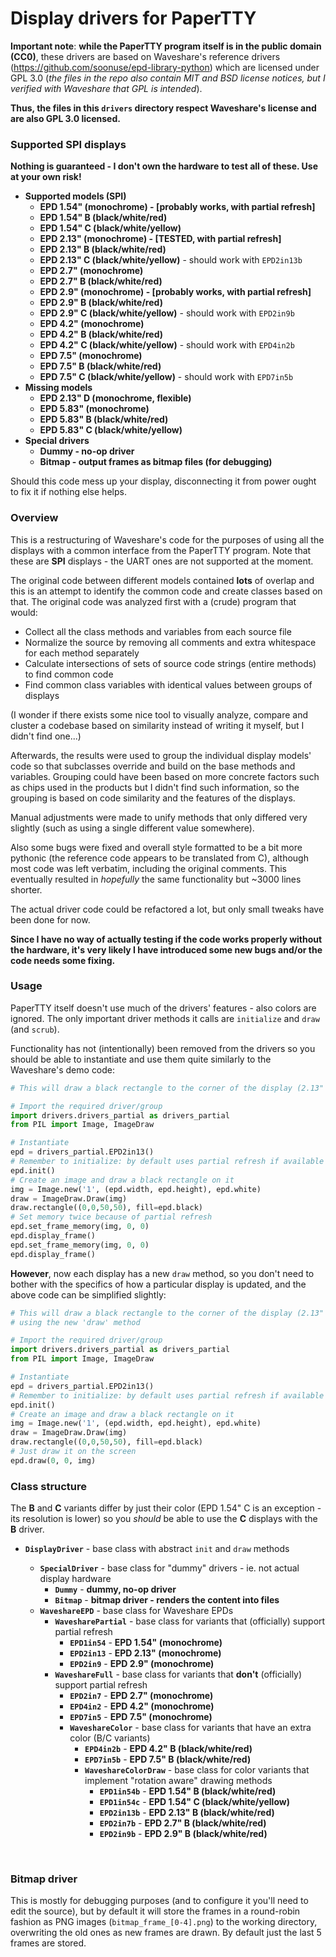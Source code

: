 # Display drivers for PaperTTY

**Important note**: **while the PaperTTY program itself is in the public domain (CC0)**, these drivers are based on Waveshare's reference drivers (https://github.com/soonuse/epd-library-python) which are licensed under GPL 3.0 (*the files in the repo also contain MIT and BSD license notices, but I verified with Waveshare that GPL is intended*).

**Thus, the files in this `drivers` directory respect Waveshare's license and are also GPL 3.0 licensed.**

### Supported SPI displays

**Nothing is guaranteed - I don't own the hardware to test all of these. Use at your own risk!**

- **Supported models (SPI)**
  - **EPD 1.54" (monochrome) - [probably works, with partial refresh]**
  - **EPD 1.54" B (black/white/red)**
  - **EPD 1.54" C (black/white/yellow)**
  - **EPD 2.13" (monochrome) - [TESTED, with partial refresh]** 
  - **EPD 2.13" B (black/white/red)**
  - **EPD 2.13" C (black/white/yellow)** - should work with `EPD2in13b`
  - **EPD 2.7" (monochrome)**
  - **EPD 2.7" B (black/white/red)**
  - **EPD 2.9" (monochrome) - [probably works, with partial refresh]**
  - **EPD 2.9" B (black/white/red)**
  - **EPD 2.9" C (black/white/yellow)** - should work with `EPD2in9b`
  - **EPD 4.2" (monochrome)**
  - **EPD 4.2" B (black/white/red)**
  - **EPD 4.2" C (black/white/yellow)** - should work with `EPD4in2b`
  - **EPD 7.5" (monochrome)**
  - **EPD 7.5" B (black/white/red)**
  - **EPD 7.5" C (black/white/yellow)** - should work with `EPD7in5b`
- **Missing models**
  - **EPD 2.13" D (monochrome, flexible)**
  - **EPD 5.83" (monochrome)**
  - **EPD 5.83" B (black/white/red)**
  - **EPD 5.83" C (black/white/yellow)**
- **Special drivers**
  - **Dummy - no-op driver**
  - **Bitmap - output frames as bitmap files (for debugging)**

Should this code mess up your display, disconnecting it from power ought to fix it if nothing else helps.

### Overview

This is a restructuring of Waveshare's code for the purposes of using all the displays with a common interface from the PaperTTY program. Note that these are **SPI** displays - the UART ones are not supported at the moment.

The original code between different models contained **lots** of overlap and this is an attempt to identify the common code and create classes based on that. The original code was analyzed first with a (crude) program that would:

- Collect all the class methods and variables from each source file
- Normalize the source by removing all comments and extra whitespace for each method separately
- Calculate intersections of sets of source code strings (entire methods) to find common code
- Find common class variables with identical values between groups of displays

(I wonder if there exists some nice tool to visually analyze, compare and cluster a codebase based on similarity instead of writing it myself, but I didn't find one...)

Afterwards, the results were used to group the individual display models' code so that subclasses override and build on the base methods and variables. Grouping could have been based on more concrete factors such as chips used in the products but I didn't find such information, so the grouping is based on code similarity and the features of the displays.

Manual adjustments were made to unify methods that only differed very slightly (such as using a single different value somewhere).

Also some bugs were fixed and overall style formatted to be a bit more pythonic (the reference code appears to be translated from C), although most code was left verbatim, including the original comments. This eventually resulted in *hopefully* the same functionality but ~3000 lines shorter.

The actual driver code could be refactored a lot, but only small tweaks have been done for now.

**Since I have no way of actually testing if the code works properly without the hardware, it's very likely I have introduced some new bugs and/or the code needs some fixing.**

### Usage

PaperTTY itself doesn't use much of the drivers' features - also colors are ignored. The only important driver methods it calls are `initialize` and `draw` (and `scrub`).

Functionality has not (intentionally) been removed from the drivers so you should be able to instantiate and use them quite similarly to the Waveshare's demo code:

```python
# This will draw a black rectangle to the corner of the display (2.13" B/W)

# Import the required driver/group
import drivers.drivers_partial as drivers_partial
from PIL import Image, ImageDraw

# Instantiate
epd = drivers_partial.EPD2in13()
# Remember to initialize: by default uses partial refresh if available
epd.init()
# Create an image and draw a black rectangle on it
img = Image.new('1', (epd.width, epd.height), epd.white)
draw = ImageDraw.Draw(img)
draw.rectangle((0,0,50,50), fill=epd.black)
# Set memory twice because of partial refresh
epd.set_frame_memory(img, 0, 0)
epd.display_frame()
epd.set_frame_memory(img, 0, 0)
epd.display_frame()
```

**However**, now each display has a new `draw` method, so you don't need to bother with the specifics of how a particular display is updated, and the above code can be simplified slightly:

```python
# This will draw a black rectangle to the corner of the display (2.13" B/W),
# using the new 'draw' method

# Import the required driver/group
import drivers.drivers_partial as drivers_partial
from PIL import Image, ImageDraw

# Instantiate
epd = drivers_partial.EPD2in13()
# Remember to initialize: by default uses partial refresh if available
epd.init()
# Create an image and draw a black rectangle on it
img = Image.new('1', (epd.width, epd.height), epd.white)
draw = ImageDraw.Draw(img)
draw.rectangle((0,0,50,50), fill=epd.black)
# Just draw it on the screen
epd.draw(0, 0, img)
```

### Class structure

The **B** and **C** variants differ by just their color (EPD 1.54" C is an exception - its resolution is lower) so you *should* be able to use the **C** displays with the **B** driver.

- **`DisplayDriver`** - base class with abstract `init` and `draw` methods

  - **`SpecialDriver`** - base class for "dummy" drivers - ie. not actual display hardware
    - **`Dummy`** - **dummy, no-op driver**
    - **`Bitmap`** - **bitmap driver - renders the content into files**
  - **`WaveshareEPD`** - base class for Waveshare EPDs
    - **`WavesharePartial`** - base class for variants that (officially) support partial refresh
      - **`EPD1in54`** - **EPD 1.54" (monochrome)**
      - **`EPD2in13`** - **EPD 2.13" (monochrome)**
      - **`EPD2in9`** - **EPD 2.9" (monochrome)**
    - **`WaveshareFull`** - base class for variants that **don't** (officially) support partial refresh
      - **`EPD2in7`** - **EPD 2.7" (monochrome)**
      - **`EPD4in2`** - **EPD 4.2" (monochrome)**
      - **`EPD7in5`** - **EPD 7.5" (monochrome)**
      - **`WaveshareColor`** - base class for variants that have an extra color (B/C variants)
        - **`EPD4in2b`** - **EPD 4.2" B (black/white/red)**
        - **`EPD7in5b`** - **EPD 7.5" B (black/white/red)**
        - **`WaveshareColorDraw`** - base class for color variants that implement "rotation aware" drawing methods
          - **`EPD1in54b`** - **EPD 1.54" B (black/white/red)**
          - **`EPD1in54c`** - **EPD 1.54" C (black/white/yellow)**
          - **`EPD2in13b`** - **EPD 2.13" B (black/white/red)**
          - **`EPD2in7b`** - **EPD 2.7" B (black/white/red)**
          - **`EPD2in9b`** - **EPD 2.9" B (black/white/red)**

  ​

### Bitmap driver

This is mostly for debugging purposes (and to configure it you'll need to edit the source), but by default it will store the frames in a round-robin fashion as PNG images (`bitmap_frame_[0-4].png`) to the working directory, overwriting the old ones as new frames are drawn. By default just the last 5 frames are stored.